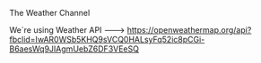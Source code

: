 The Weather Channel

We´re using Weather API
---> https://openweathermap.org/api?fbclid=IwAR0WSb5KHQ9sVCQ0HALsyFq52ic8pCGi-B6aesWq9JIAgmUebZ6DF3VEeSQ
